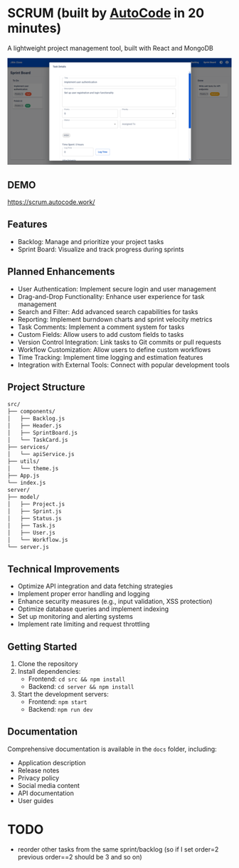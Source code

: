 # SCRUM (built by [AutoCode](https://autocode.work) in 20 minutes)

A lightweight project management tool, built with React and MongoDB

![alt text](image-1.png)

## DEMO

https://scrum.autocode.work/

## Features

-   Backlog: Manage and prioritize your project tasks
-   Sprint Board: Visualize and track progress during sprints

## Planned Enhancements

-   User Authentication: Implement secure login and user management
-   Drag-and-Drop Functionality: Enhance user experience for task management
-   Search and Filter: Add advanced search capabilities for tasks
-   Reporting: Implement burndown charts and sprint velocity metrics
-   Task Comments: Implement a comment system for tasks
-   Custom Fields: Allow users to add custom fields to tasks
-   Version Control Integration: Link tasks to Git commits or pull requests
-   Workflow Customization: Allow users to define custom workflows
-   Time Tracking: Implement time logging and estimation features
-   Integration with External Tools: Connect with popular development tools

## Project Structure

```
src/
├── components/
│   ├── Backlog.js
│   ├── Header.js
│   ├── SprintBoard.js
│   └── TaskCard.js
├── services/
│   └── apiService.js
├── utils/
│   └── theme.js
├── App.js
└── index.js
server/
├── model/
│   ├── Project.js
│   ├── Sprint.js
│   ├── Status.js
│   ├── Task.js
│   ├── User.js
│   └── Workflow.js
└── server.js
```

## Technical Improvements

-   Optimize API integration and data fetching strategies
-   Implement proper error handling and logging
-   Enhance security measures (e.g., input validation, XSS protection)
-   Optimize database queries and implement indexing
-   Set up monitoring and alerting systems
-   Implement rate limiting and request throttling

## Getting Started

1. Clone the repository
2. Install dependencies:
    - Frontend: `cd src && npm install`
    - Backend: `cd server && npm install`
3. Start the development servers:
    - Frontend: `npm start`
    - Backend: `npm run dev`

## Documentation

Comprehensive documentation is available in the `docs` folder, including:

-   Application description
-   Release notes
-   Privacy policy
-   Social media content
-   API documentation
-   User guides

# TODO

-   reorder other tasks from the same sprint/backlog (so if I set order=2 previous order==2 should
    be 3 and so on)
